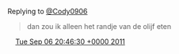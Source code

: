 Replying to [@Cody0906](https://twitter.com/@Cody0906/status/111166264856162304)

> dan zou ik alleen het randje van de olijf eten

<img src="../../media/tweet.ico" width="12" /> [Tue Sep 06 20:46:30 +0000 2011](https://twitter.com/DromerDenker/status/111178483190874112)